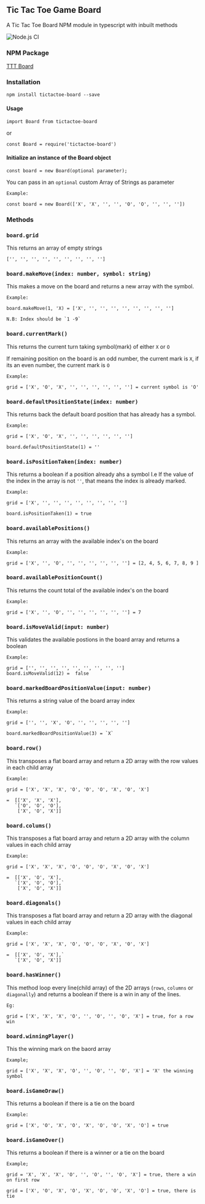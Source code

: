 ## Tic Tac Toe Game Board

A Tic Tac Toe Board NPM module in typescript with inbuilt methods 

![Node.js CI](https://github.com/chokonaira/tictactoe-board/workflows/Node.js%20CI/badge.svg)

### NPM Package

[TTT Board](https://www.npmjs.com/package/tictactoe-board)

### Installation

`npm install tictactoe-board --save`

#### Usage

`import Board from tictactoe-board`

or 

`const Board = require('tictactoe-board')`

#### Initialize an instance of the Board object

```
const board = new Board(optional parameter);
```

You can pass in an `optional` custom Array of Strings as parameter 
```
Example:
 
const board = new Board(['X', 'X', '', '', 'O', 'O', '', '', ''])
```
### Methods

### `board.grid`

This returns an array of empty strings 
```
['', '', '', '', '', '', '', '', '']
```
### `board.makeMove(index: number, symbol: string)`

This makes a move on the board and returns a new array with the symbol. 
```
Example:

board.makeMove(1, 'X) = ['X', '', '', '', '', '', '', '', '']

N.B: Index should be `1 -9`
```
### `board.currentMark()`

This returns the current turn taking symbol(mark) of either `X` or `O` 

If remaining position on the board is an odd number, the current mark is `X`, if its an even number, the current mark is `O`
```
Example:
 
grid = ['X', 'O', 'X', '', '', '', '', '', ''] = current symbol is 'O'
```
### `board.defaultPositionState(index: number)`

This returns back the default board position that has already has a symbol.
```
Example:
 
grid = ['X', 'O', 'X', '', '', '', '', '', ''] 

board.defaultPositionState(1) = ''
```
### `board.isPositionTaken(index: number)`

This returns a boolean if a position already ahs a symbol
I.e If the value of the index in the array is not `''`, that means the index is already marked.
```
Example:
 
grid = ['X', '', '', '', '', '', '', '', ''] 

board.isPositionTaken(1) = true
```
### `board.availablePositions()`

This returns an array with the available index's on the board
```
Example:
 
grid = ['X', '', 'O', '', '', '', '', '', ''] = [2, 4, 5, 6, 7, 8, 9 ]
```
### `board.availablePositionCount()`

This returns the count total of the available index's on the board
```
Example:
 
grid = ['X', '', 'O', '', '', '', '', '', ''] = 7
```
### `board.isMoveValid(input: number)`

This validates the available postions in the board array and returns a boolean 
```
Example:
 
grid = ['', '', '', '', '', '', '', '', ''] 
board.isMoveValid(12) =  false
```
### `board.markedBoardPositionValue(input: number)`

This returns a string value of the board array index
```
Example:
 
grid = ['', '', 'X', 'O', '', '', '', '', ''] 

board.markedBoardPositionValue(3) = `X`
```
### `board.row()`

This transposes a flat board array and return a 2D array with the row values in each child array 
```
Example: 

grid = ['X', 'X', 'X', 'O', 'O', 'O', 'X', 'O', 'X'] 

=  [['X', 'X', 'X'],
   `['O', 'O', 'O'],
    ['X', 'O', 'X']]
```
### `board.colums()`

This transposes a flat board array and return a 2D array with the column values in each child array
```
Example:

grid = ['X', 'X', 'X', 'O', 'O', 'O', 'X', 'O', 'X'] 

=  [['X', 'O', 'X'],
   `['X', 'O', 'O'],`
    ['X', 'O', 'X']]
```
### `board.diagonals()`

This transposes a flat board array and return a 2D array with the diagonal values in each child array
```
Example: 

grid = ['X', 'X', 'X', 'O', 'O', 'O', 'X', 'O', 'X'] 

=  [['X', 'O', 'X'],`
   `['X', 'O', 'X']]
```
### `board.hasWinner()`

This method loop every line(child array) of the 2D arrays (`rows`, `columns` or `diagonally`) and returns a boolean if there is a win in any of the lines.
```
Eg: 

grid = ['X', 'X', 'X', 'O', '', 'O', '', 'O', 'X'] = true, for a row win
```
### `board.winningPlayer()`

This the winning mark on the baord array
```
Example; 

grid = ['X', 'X', 'X', 'O', '', 'O', '', 'O', 'X'] = 'X' the winning symbol
```

### `board.isGameDraw()`

This returns a boolean if there is a tie on the board
```
Example: 

grid = ['X', 'O', 'X', 'O', 'X', 'O', 'O', 'X', 'O'] = true

```

### `board.isGameOver()`

This returns a boolean if there is a winner or a tie on the board
```
Example; 

grid = 'X', 'X', 'X', 'O', '', 'O', '', 'O', 'X'] = true, there a win on first row

grid = ['X', 'O', 'X', 'O', 'X', 'O', 'O', 'X', 'O'] = true, there is tie
```
